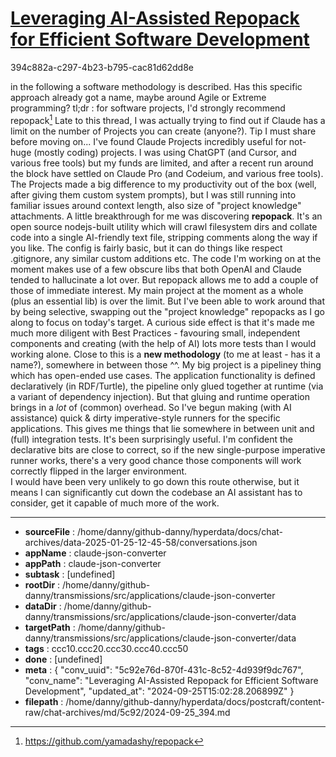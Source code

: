 # [Leveraging AI-Assisted Repopack for Efficient Software Development](https://claude.ai/chat/5c92e76d-870f-431c-8c52-4d939f9dc767)

394c882a-c297-4b23-b795-cac81d62dd8e

in the following a software methodology is described. Has this specific approach already got a name, maybe around Agile or Extreme programming?
tl;dr : for software projects, I'd strongly recommend repopack[^1]
Late to this thread, I was actually trying to find out if Claude has a limit on the number of Projects you can create (anyone?). Tip I must share before moving on...
I've found Claude Projects incredibly useful for not-huge (mostly coding) projects. I was using ChatGPT (and Cursor, and various free tools) but my funds are limited, and after a recent run around the block have settled on Claude Pro (and Codeium, and various free tools).
The Projects made a big difference to my productivity out of the box (well, after giving them custom system prompts), but I was still running into familiar issues around context length, also size of "project knowledge" attachments. A little breakthrough for me was discovering **repopack**. It's an open source nodejs-built utility which will crawl filesystem dirs and collate code into a single AI-friendly text file, stripping comments along the way if you like. The config is fairly basic, but it can do things like respect .gitignore, any similar custom additions etc.
The code I'm working on at the moment makes use of a few obscure libs that both OpenAI and Claude tended to hallucinate a lot over. But repopack allows me to add a couple of those of immediate interest. My main project at the moment as a whole (plus an essential lib) is over the limit. But I've been able to work around that by being selective, swapping out the "project knowledge" repopacks as I go along to focus on today's target.
A curious side effect is that it's made me much more diligent with Best Practices - favouring small, independent components and creating (with the help of AI) lots more tests than I would working alone.
Close to this is a **new methodology**  (to me at least - has it a name?), somewhere in between those ^^. My big project is a pipeliney thing which has open-ended use cases. The application functionality is defined declaratively (in RDF/Turtle), the pipeline only glued together at runtime (via a variant of dependency injection). But that gluing and runtime operation brings in a *lot* of (common) overhead. So I've begun making (with AI assistance) quick & dirty imperative-style runners for the specific applications. This gives me things that lie somewhere in between unit and (full) integration tests. It's been surprisingly useful. I'm confident the declarative bits are close to correct, so if the new single-purpose imperative runner works, there's a very good chance those components will work correctly flipped in the larger environment.   
I would have been very unlikely to go down this route otherwise, but it means I can significantly cut down the codebase an AI assistant has to consider, get it capable of much more of the work.   
[^1]: https://github.com/yamadashy/repopack

---

* **sourceFile** : /home/danny/github-danny/hyperdata/docs/chat-archives/data-2025-01-25-12-45-58/conversations.json
* **appName** : claude-json-converter
* **appPath** : claude-json-converter
* **subtask** : [undefined]
* **rootDir** : /home/danny/github-danny/transmissions/src/applications/claude-json-converter
* **dataDir** : /home/danny/github-danny/transmissions/src/applications/claude-json-converter/data
* **targetPath** : /home/danny/github-danny/transmissions/src/applications/claude-json-converter/data
* **tags** : ccc10.ccc20.ccc30.ccc40.ccc50
* **done** : [undefined]
* **meta** : {
  "conv_uuid": "5c92e76d-870f-431c-8c52-4d939f9dc767",
  "conv_name": "Leveraging AI-Assisted Repopack for Efficient Software Development",
  "updated_at": "2024-09-25T15:02:28.206899Z"
}
* **filepath** : /home/danny/github-danny/hyperdata/docs/postcraft/content-raw/chat-archives/md/5c92/2024-09-25_394.md